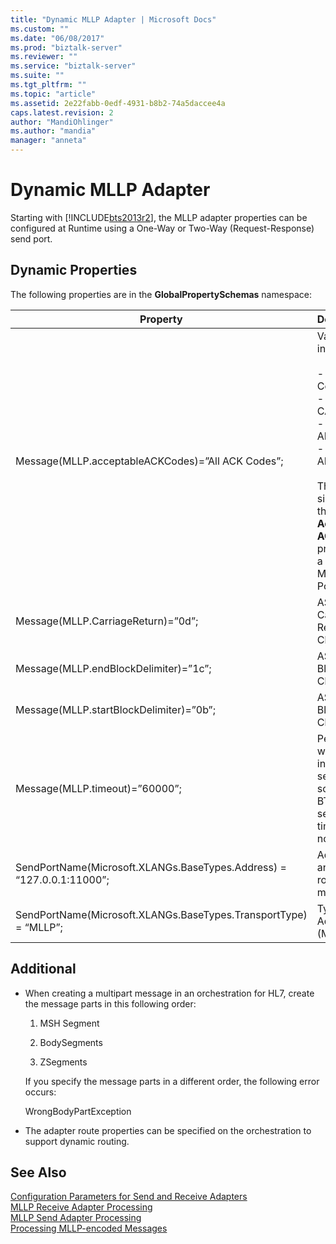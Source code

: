 ```yaml
---
title: "Dynamic MLLP Adapter | Microsoft Docs"
ms.custom: ""
ms.date: "06/08/2017"
ms.prod: "biztalk-server"
ms.reviewer: ""
ms.service: "biztalk-server"
ms.suite: ""
ms.tgt_pltfrm: ""
ms.topic: "article"
ms.assetid: 2e22fabb-0edf-4931-b8b2-74a5daccee4a
caps.latest.revision: 2
author: "MandiOhlinger"
ms.author: "mandia"
manager: "anneta"
---
```

# Dynamic MLLP Adapter
Starting with [!INCLUDE[bts2013r2](../../includes/bts2013r2-md.md)], the MLLP adapter properties can be configured at Runtime using a One-Way or Two-Way (Request-Response) send port.  
  
## Dynamic Properties  
 The following properties are in the **GlobalPropertySchemas** namespace:  
  
|Property|Description|  
|--------------|-----------------|  
|Message(MLLP.acceptableACKCodes)=”All ACK Codes”;|Values include:<br /><br /> -   All ACK Codes<br />-   AA and CA<br />-   AA, CA, AE and CE<br />-   AA, CA, AR and CR<br /><br /> This is similar to the **Acceptable ACK Codes** property in a Static MLLP Send Port.|  
|Message(MLLP.CarriageReturn)=”0d”;|ASCII Carriage Return Character|  
|Message(MLLP.endBlockDelimiter)=”1c”;|ASCII End Block Character|  
|Message(MLLP.startBlockDelimiter)=”0b”;|ASCII Start Block Character|  
|Message(MLLP.timeout)=”60000”;|Period after which inactive sending socket on BTAHL7 server will timeout(0 is no timeout)|  
|SendPortName(Microsoft.XLANGs.BaseTypes.Address) = “127.0.0.1:11000”;|Address and Port for routing the message|  
|SendPortName(Microsoft.XLANGs.BaseTypes.TransportType) = “MLLP”;|Type of Adapter (MLLP)|  
  
## Additional  
  
-   When creating a multipart message in an orchestration for HL7, create the message parts in this following order:  
  
    1.  MSH Segment  
  
    2.  BodySegments  
  
    3.  ZSegments  
  
     If you specify the message parts in a different order, the following error occurs:  
  
     WrongBodyPartException  
  
-   The adapter route properties can be specified on the orchestration to support dynamic routing.  
  
## See Also  
 [Configuration Parameters for Send and Receive Adapters](../../adapters-and-accelerators/accelerator-hl7/configuration-parameters-for-send-and-receive-adapters.md)   
 [MLLP Receive Adapter Processing](../../adapters-and-accelerators/accelerator-hl7/mllp-receive-adapter-processing.md)   
 [MLLP Send Adapter Processing](../../adapters-and-accelerators/accelerator-hl7/mllp-send-adapter-processing.md)   
 [Processing MLLP-encoded Messages](../../adapters-and-accelerators/accelerator-hl7/processing-mllp-encoded-messages.md)